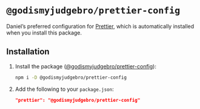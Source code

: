 # `@godismyjudgebro/prettier-config`

Daniel’s preferred configuration for [Prettier](https://prettier.io/), which is
automatically installed when you install this package.

## Installation

1. Install the package ([@godismyjudgebro/prettier-config][npm]):
   ```sh
   npm i -D @godismyjudgebro/prettier-config
   ```
2. Add the following to your `package.json`:
   ```json
   "prettier": "@godismyjudgebro/prettier-config"
   ```

[npm]: https://www.npmjs.com/package/@godismyjudgebro/prettier-config
